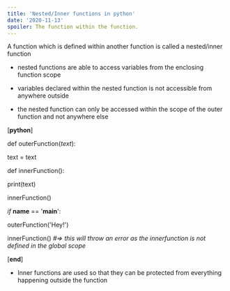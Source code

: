 ```yaml
---
title: 'Nested/Inner functions in python'
date: '2020-11-13'
spoiler: The function within the function.
---
```



A function which is defined within another function is called a nested/inner function

- nested functions are able to access variables from the enclosing function scope

- variables declared within the nested function is not accessible from anywhere outside

- the nested function can only be accessed within the scope of the outer function and not anywhere else

[**python**]

def outerFunction(*text*):

text = text

def innerFunction():

print(text)

innerFunction()

*if* __name__ == '__main__':

outerFunction('Hey!')

innerFunction() *#=> this will throw an error as the innerfunction is not defined in the global scope*

[**end**]

- Inner functions are used so that they can be protected from everything happening outside the function